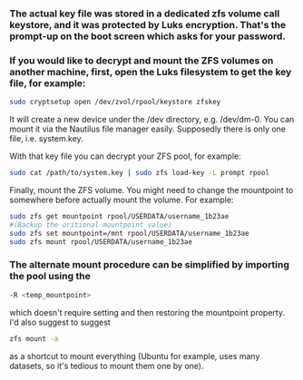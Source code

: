 ### The actual key file was stored in a dedicated zfs volume call keystore, and it was protected by Luks encryption. That's the prompt-up on the boot screen which asks for your password.

### If you would like to decrypt and mount the ZFS volumes on another machine, first, open the Luks filesystem to get the key file, for example:

``` bash
sudo cryptsetup open /dev/zvol/rpool/keystore zfskey
```

It will create a new device under the /dev directory, e.g. /dev/dm-0. You can mount it via the Nautilus file manager easily. Supposedly there is only one file, i.e. system.key.

With that key file you can decrypt your ZFS pool, for example:
```bash
sudo cat /path/to/system.key | sudo zfs load-key -L prompt rpool
```
Finally, mount the ZFS volume. You might need to change the mountpoint to somewhere before actually mount the volume. For example:
```bash
sudo zfs get mountpoint rpool/USERDATA/username_1b23ae
#(Backup the oritional mountpoint value)
sudo zfs set mountpoint=/mnt rpool/USERDATA/username_1b23ae
sudo zfs mount rpool/USERDATA/username_1b23ae
```

### The alternate mount procedure can be simplified by importing the pool using the

```bash
-R <temp_mountpoint> 
```
which doesn't require setting and then restoring the mountpoint property. I'd also suggest to suggest 
```bash
zfs mount -a 
```
as a shortcut to mount everything (Ubuntu for example, uses many datasets, so it's tedious to mount them one by one).